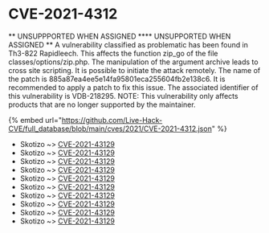 # CVE-2021-4312

** UNSUPPPORTED WHEN ASSIGNED **** UNSUPPORTED WHEN ASSIGNED ** A vulnerability classified as problematic has been found in Th3-822 Rapidleech. This affects the function zip_go of the file classes/options/zip.php. The manipulation of the argument archive leads to cross site scripting. It is possible to initiate the attack remotely. The name of the patch is 885a87ea4ee5e14fa95801eca255604fb2e138c6. It is recommended to apply a patch to fix this issue. The associated identifier of this vulnerability is VDB-218295. NOTE: This vulnerability only affects products that are no longer supported by the maintainer.

{% embed url="https://github.com/Live-Hack-CVE/full_database/blob/main/cves/2021/CVE-2021-4312.json" %}


* Skotizo ~> [CVE-2021-43129](https://www.alice-snow.ru/2021/database/cve-2021-4312/cve-2021-43129-skotizo)
* Skotizo ~> [CVE-2021-43129](https://www.alice-snow.ru/2021/database/cve-2021-4312/cve-2021-43129-skotizo)
* Skotizo ~> [CVE-2021-43129](https://www.alice-snow.ru/2021/database/cve-2021-4312/cve-2021-43129-skotizo)
* Skotizo ~> [CVE-2021-43129](https://www.alice-snow.ru/2021/database/cve-2021-4312/cve-2021-43129-skotizo)
* Skotizo ~> [CVE-2021-43129](https://www.alice-snow.ru/2021/database/cve-2021-4312/cve-2021-43129-skotizo)
* Skotizo ~> [CVE-2021-43129](https://www.alice-snow.ru/2021/database/cve-2021-4312/cve-2021-43129-skotizo)
* Skotizo ~> [CVE-2021-43129](https://www.alice-snow.ru/2021/database/cve-2021-4312/cve-2021-43129-skotizo)
* Skotizo ~> [CVE-2021-43129](https://www.alice-snow.ru/2021/database/cve-2021-4312/cve-2021-43129-skotizo)
* Skotizo ~> [CVE-2021-43129](https://www.alice-snow.ru/2021/database/cve-2021-4312/cve-2021-43129-skotizo)
* Skotizo ~> [CVE-2021-43129](https://www.alice-snow.ru/2021/database/cve-2021-4312/cve-2021-43129-skotizo)